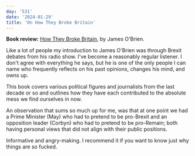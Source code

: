 ```yaml
---
day: '531'
date: '2024-01-29'
title: 'On How They Broke Britain'
---
```


**Book review:** [How They Broke Britain](https://www.goodreads.com/book/show/96177652-how-they-broke-britain), by James O'Brien.

Like a lot of people my introduction to James O'Brien was through Brexit debates from his radio show. I've become a reasonably regular listener. I don't agree with everything he says, but he is one of the only people I can name who frequently reflects on his past opinions, changes his mind, and owns up.

This book covers various political figures and journalists from the last decade or so and outlines how they have each contributed to the absolute mess we find ourselves in now.

An observation that sums so much up for me, was that at one point we had a Prime Minister (May) who had to pretend to be pro-Brexit and an opposition leader (Corbyn) who had to pretend to be pro-Remain; both having personal views that did not align with their public positions.

Informative and angry-making. I recommend it if you want to know just why things are so fucked.
